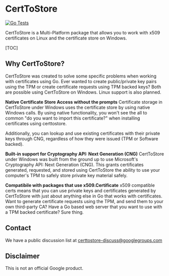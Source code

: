 # CertToStore

[![Go Tests](https://github.com/google/certtostore/workflows/Go%20Tests/badge.svg)](https://github.com/google/certtostore/actions?query=workflow%3A%22Go+Tests%22)

CertToStore is a Multi-Platform package that allows you to work with x509
certificates on Linux and the certificate store on Windows.

[TOC]

## Why CertToStore?

CertToStore was created to solve some specific problems when working with
certificates using Go. Ever wanted to create public/private key
pairs using the TPM or create certificate requests using TPM backed keys?
Both are possible using CertToStore on Windows. Linux support is also planned.

__Native Certificate Store Access without the prompts__
Certificate storage in CertToStore under Windows uses the certificate
store by using native Windows calls. By using native functionality, you won't
see the all to common "do you want to import this certificate?" when installing
certificates using certtostore.

Additionally, you can lookup and use existing certificates with their private
keys through CNG, regardless of how they were issued (TPM or Software backed).

__Built-in support for Cryptography API: Next Generation (CNG)__
CertToStore under Windows was built from the ground up to use Microsoft's
Cryptography API: Next Generation (CNG). This grants certificates generated,
requested, and stored using CertToStore the ability to use your computer's TPM
to safely store private key material safely.

__Compatibile with packages that use x509.Certificate__
x509 compatible certs means that you can use private keys and certificates
generated by CertToStore with just about anything else in Go that works with
certificates. Want to generate certificate requests using the TPM, and send them
to your own third-party CA? Have a Go based web server that you want to use with
a TPM backed certificate? Sure thing.

## Contact

We have a public discussion list at
[certtostore-discuss@googlegroups.com](https://groups.google.com/forum/#!forum/certtostore-discuss)

## Disclaimer

This is not an official Google product.
